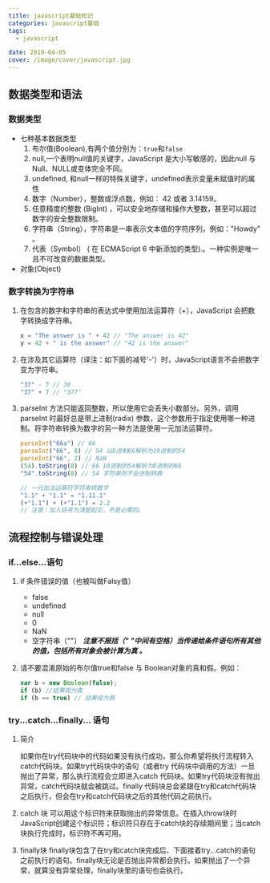 ```yaml
---
title: javascript基础知识
categories: javascript基础
tags:
  - javascript

date: 2019-04-05
cover: /image/cover/javascript.jpg
---
```


## 数据类型和语法

### 数据类型

- 七种基本数据类型
  1. 布尔值(Boolean),有两个值分别为：`true`和`false`
  2. null,一个表明null值的关键字，JavaScript 是大小写敏感的，因此null 与 Null、NULL或变体完全不同。
  3. undefined, 和null一样的特殊关键字，undefined表示变量未赋值时的属性 
  4. 数字（Number），整数或浮点数，例如： 42 或者 3.14159。
  5. 任意精度的整数 (BigInt) ，可以安全地存储和操作大整数，甚至可以超过数字的安全整数限制。
  6. 字符串（String），字符串是一串表示文本值的字符序列，例如："Howdy" 。
  7. 代表（Symbol） ( 在 ECMAScript 6 中新添加的类型).。一种实例是唯一且不可改变的数据类型。
- 对象(Object)

### 数字转换为字符串

1. 在包含的数字和字符串的表达式中使用加法运算符（+），JavaScript 会把数字转换成字符串。

    ```javascript
    x = "The answer is " + 42 // "The answer is 42"
    y = 42 + " is the answer" // "42 is the answer"
    ```

2. 在涉及其它运算符（译注：如下面的减号'-'）时，JavaScript语言不会把数字变为字符串。

    ```javascript
    "37" - 7 // 30
    "37" + 7 // "377"
    ```

3. parseInt 方法只能返回整数，所以使用它会丢失小数部分。另外，调用 parseInt 时最好总是带上进制(radix) 参数，这个参数用于指定使用哪一种进制。将字符串转换为数字的另一种方法是使用一元加法运算符。

    ```javascript
    parseInt("66a") // 66
    parseInt("66", 8) // 54 以8进制66解析为10进制的54
    parseInt("66", 2) // NaN
    (54).toString(8) // 66 10进制的54解析为8进制的66
    "54".toString(8) // 54 字符串则不会进制转换

    // 一元加法运算符字符串转数字
    "1.1" + "1.1" = "1.11.1"
    (+"1.1") + (+"1.1") = 2.2
    // 注意：加入括号为清楚起见，不是必需的。
    ```

## 流程控制与错误处理

### if...else...语句

1. if 条件错误的值（也被叫做Falsy值）
    - false
    - undefined
    - null
    - 0
    - NaN
    - 空字符串（""） 
    ***注意不报括（"   "中间有空格）当传递给条件语句所有其他的值，包括所有对象会被计算为真 。***

2. 请不要混淆原始的布尔值true和false 与 Boolean对象的真和假。例如：

    ```javascript
    var b = new Boolean(false);
    if (b) //结果视为真
    if (b == true) // 结果视为假
    ```

### try...catch...finally... 语句

1. 简介

    如果你在try代码块中的代码如果没有执行成功，那么你希望将执行流程转入catch代码块。如果try代码块中的语句（或者try 代码块中调用的方法）一旦抛出了异常，那么执行流程会立即进入catch 代码块。如果try代码块没有抛出异常，catch代码块就会被跳过。finally 代码块总会紧跟在try和catch代码块之后执行，但会在try和catch代码块之后的其他代码之前执行。

2. catch 块
    可以用这个标识符来获取抛出的异常信息。在插入throw块时JavaScript创建这个标识符；标识符只存在于catch块的存续期间里；当catch块执行完成时，标识符不再可用。

3. finally块
  finally块包含了在try和catch块完成后、下面接着try...catch的语句之前执行的语句。finally块无论是否抛出异常都会执行。如果抛出了一个异常，就算没有异常处理，finally块里的语句也会执行。
